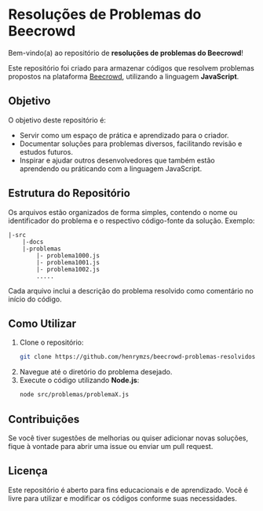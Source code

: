 # Resoluções de Problemas do Beecrowd

Bem-vindo(a) ao repositório de **resoluções de problemas do Beecrowd**!

Este repositório foi criado para armazenar códigos que resolvem problemas propostos na plataforma [Beecrowd](https://www.beecrowd.com.br/), utilizando a linguagem **JavaScript**.

## Objetivo
O objetivo deste repositório é:
- Servir como um espaço de prática e aprendizado para o criador.
- Documentar soluções para problemas diversos, facilitando revisão e estudos futuros.
- Inspirar e ajudar outros desenvolvedores que também estão aprendendo ou práticando com a linguagem JavaScript.

## Estrutura do Repositório
Os arquivos estão organizados de forma simples, contendo o nome ou identificador do problema e o respectivo código-fonte da solução.
Exemplo:
```
|-src
    |-docs
    |-problemas
        |- problema1000.js
        |- problema1001.js
        |- problema1002.js
        .....
```

Cada arquivo inclui a descrição do problema resolvido como comentário no início do código.

## Como Utilizar
1. Clone o repositório:
   ```bash
   git clone https://github.com/henrymzs/beecrowd-problemas-resolvidos.git
   ```
2. Navegue até o diretório do problema desejado.
3. Execute o código utilizando **Node.js**:
   ```bash
   node src/problemas/problemaX.js
   ```

## Contribuições
Se você tiver sugestões de melhorias ou quiser adicionar novas soluções, fique à vontade para abrir uma issue ou enviar um pull request.

## Licença
Este repositório é aberto para fins educacionais e de aprendizado. Você é livre para utilizar e modificar os códigos conforme suas necessidades.

